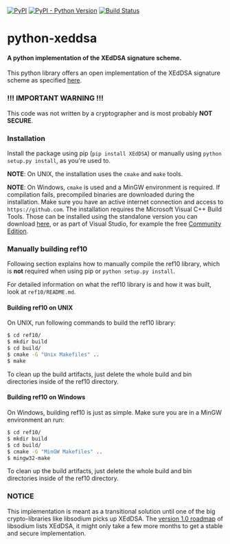 [![PyPI](https://img.shields.io/pypi/v/XEdDSA.svg)](https://pypi.org/project/XEdDSA/)
[![PyPI - Python Version](https://img.shields.io/pypi/pyversions/XEdDSA.svg)](https://pypi.org/project/XEdDSA/)
[![Build Status](https://travis-ci.org/Syndace/python-xeddsa.svg?branch=master)](https://travis-ci.org/Syndace/python-xeddsa)

# python-xeddsa
#### A python implementation of the XEdDSA signature scheme.
This python library offers an open implementation of the XEdDSA signature scheme as specified [here](https://signal.org/docs/specifications/xeddsa/).

### !!! IMPORTANT WARNING !!!
This code was not written by a cryptographer and is most probably **NOT SECURE**.

### Installation
Install the package using pip (`pip install XEdDSA`) or manually using `python setup.py install`, as you're used to.

__NOTE__: On UNIX, the installation uses the `cmake` and `make` tools.

__NOTE__: On Windows, `cmake` is used and a MinGW environment is required.
If compilation fails, precompiled binaries are downloaded during the installation.
Make sure you have an active internet connection and access to `https://github.com`.
The installation requires the Microsoft Visual C++ Build Tools.
Those can be installed using the standalone version you can download [here](https://visualstudio.microsoft.com/downloads/),
or as part of Visual Studio, for example the free [Community Edition](https://visualstudio.microsoft.com/vs/community/). 

### Manually building ref10
Following section explains how to manually compile the ref10 library, which is __not__ required when using pip or `python setup.py install`.

For detailed information on what the ref10 library is and how it was built, look at `ref10/README.md`.

#### Building ref10 on UNIX
On UNIX, run following commands to build the ref10 library:

```Bash
$ cd ref10/
$ mkdir build
$ cd build/
$ cmake -G "Unix Makefiles" ..
$ make
```

To clean up the build artifacts, just delete the whole build and bin directories inside of the ref10 directory.

#### Building ref10 on Windows
On Windows, building ref10 is just as simple. Make sure you are in a MinGW environment an run:

```Bash
$ cd ref10/
$ mkdir build
$ cd build/
$ cmake -G "MinGW Makefiles" ..
$ mingw32-make
```

To clean up the build artifacts, just delete the whole build and bin directories inside of the ref10 directory.

### NOTICE
This implementation is meant as a transitional solution until one of the big crypto-libraries like libsodium picks up XEdDSA.
The [version 1.0 roadmap](https://libsodium.gitbook.io/doc/roadmap) of libsodium lists XEdDSA, it might only take a few more months to get a stable and secure implementation.
